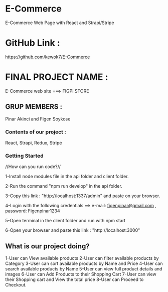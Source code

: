 # E-Commerce
E-Commerce Web Page with React and Strapi/Stripe

# GitHub Link :
https://github.com/kewok7/E-Commerce

# FINAL PROJECT NAME :

E-Commerce web site ===> FIGPI STORE

## GRUP MEMBERS :

Pinar Akinci and Figen Soykose

### Contents of our project :

React, Strapi, Redux, Stripe

### Getting Started

//How can you run code?//

1-Install node modules file in the api folder and client folder.

2-Run the command "npm run develop" in the api folder.

3-Copy this link : "http://localhost:1337/admin" and paste on your browser.

4-Login with the following credentials ==>
e-mail: figenpinar@gmail.com ,
password: Figenpinar1234

5-Open terminal in the client folder and run with npm start

6-Open your browser and paste this link : "http://localhost:3000"

## What is our project doing?

1-User can View available products
2-User can filter available products by Category
3-User can sort available products by Name and Price
4-User can search available products by Name
5-User can view full product details and images
6-User can Add Products to their Shopping Cart
7-User can view their Shopping cart and View the total price
8-User can Proceed to Checkout.
